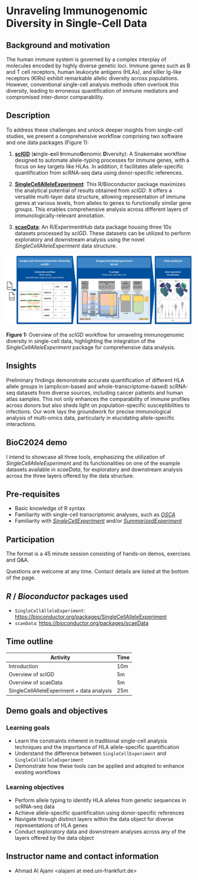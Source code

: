# Unraveling Immunogenomic Diversity in Single-Cell Data

## Background and motivation

The human immune system is governed by a complex interplay of molecules encoded by highly diverse genetic loci. Immune genes such as B and T cell receptors, human leukocyte antigens (HLAs), and killer Ig-like receptors (KIRs) exhibit remarkable allelic diversity across populations. However, conventional single-cell analysis methods often overlook this diversity, leading to erroneous quantification of immune mediators and compromised inter-donor comparability.

## Description

To address these challenges and unlock deeper insights from single-cell studies, we present a comprehensive workflow comprising two software and one data packages (Figure 1):

1. **[scIGD](https://github.com/AGImkeller/scIGD)** (**s**ingle-**c**ell **I**mmuno**G**enomic **D**iversity): A Snakemake workflow designed to automate allele-typing processes for immune genes, with a focus on key targets like HLAs. In addition, it facilitates allele-specific quantification from scRNA-seq data using donor-specific references.

2. **[SingleCellAlleleExperiment](https://bioconductor.org/packages/SingleCellAlleleExperiment)**: This R/Bioconductor package maximizes the analytical potential of results obtained from *scIGD*. It offers a versatile multi-layer data structure, allowing representation of immune genes at various levels, from alleles to genes to functionally similar gene groups. This enables comprehensive analysis across different layers of immunologically-relevant annotation.

3. **[scaeData](https://bioconductor.org/packages/scaeData)**: An R/ExperimentHub data package housing three 10x datasets processed by *scIGD*. These datasets can be utilized to perform exploratory and downstream analysis using the novel *SingleCellAlleleExperiment* data structure.

![alt text here](./inst/images/scIGD_SCAE_wokflow.png)

**Figure 1:** Overview of the *scIGD* workflow for unraveling immunogenomic diversity in single-cell data, highlighting the integration of the *SingleCellAlleleExperiment* package for comprehensive data analysis.

## Insights

Preliminary findings demonstrate accurate quantification of different HLA allele groups in (amplicon-based and whole-transcriptome-based) scRNA-seq datasets from diverse sources, including cancer patients and human atlas samples. This not only enhances the comparability of immune profiles across donors but also sheds light on population-specific susceptibilities to infections. Our work lays the groundwork for precise immunological analysis of multi-omics data, particularly in elucidating allele-specific interactions.

## BioC2024 demo

I intend to showcase all three tools, emphasizing the utilization of *SingleCellAlleleExperiment* and its functionalities on one of the example datasets available in *scaeData*, for exploratory and downstream analysis across the three layers offered by the data structure.

## Pre-requisites

- Basic knowledge of R syntax
- Familiarity with single-cell transcriptomic analyses, such as *[OSCA](https://bioconductor.org/books/OSCA)*
- Familiarity with *[SingleCellExperiment](https://bioconductor.org/packages/SingleCellExperiment)* and/or *[SummarizedExperiment](https://bioconductor.org/packages/SummarizedExperiment)*

## Participation

The format is a 45 minute session consisting of hands-on demos, exercises and Q&A.

Questions are welcome at any time. Contact details are listed at the bottom of the page.

## *R* / *Bioconductor* packages used

- `SingleCellAlleleExperiment`: https://bioconductor.org/packages/SingleCellAlleleExperiment
- `scaeData`: https://bioconductor.org/packages/scaeData

## Time outline

| Activity                                      | Time |
|-----------------------------------------------|------|
| Introduction                                  | 10m  |
| Overview of scIGD                             | 5m   |
| Overview of scaeData                          | 5m   |
| SingleCellAlleleExperiment + data analysis    | 25m  |

## Demo goals and objectives

### Learning goals

- Learn the constraints inherent in traditional single-cell analysis techniques and the importance of HLA allele-specific quantification
- Understand the difference between `SingleCellExperiment` and `SingleCellAlleleExperiment`
- Demonstrate how these tools can be applied and adopted to enhance existing workflows

### Learning objectives

- Perform allele typing to identify HLA alleles from genetic sequences in scRNA-seq data
- Achieve allele-specific quantification using donor-specific references
- Navigate through distinct layers within the data object for diverse representations of HLA genes
- Conduct exploratory data and downstream analyses across any of the layers offered by the data object

## Instructor name and contact information

- Ahmad Al Ajami \<alajami at med.uni-frankfurt.de>